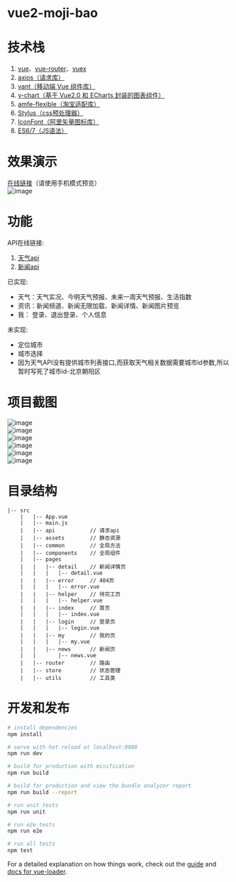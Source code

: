# vue2-moji-bao
# 技术栈  
1. [vue](https://cn.vuejs.org/v2/guide/)、[vue-router](https://router.vuejs.org/zh/guide/)、[vuex](https://vuex.vuejs.org/zh/)  
2. [axios（请求库）](https://github.com/axios/axios)  
3. [vant（移动端 Vue 组件库）](https://youzan.github.io/vant/#/zh-CN/)  
4. [v-chart（基于 Vue2.0 和 ECharts 封装的图表组件）](https://v-charts.js.org/#/)  
4. [amfe-flexible（淘宝适配库）](https://github.com/amfe/lib-flexible)  
5. [Stylus（css预处理器）](https://stylus-lang.com/)  
6. [IconFont（阿里矢量图标库）](https://www.iconfont.cn/)  
7. [ES6/7（JS语法）](https://es6.ruanyifeng.com/)  

# 效果演示
[在线链接](http://www.player94.com/index)（请使用手机模式预览）  
![image](http://www.player94.com/github/code.png)

# 功能
API在线链接:
1. [天气api](https://market.aliyun.com/products/57096001/cmapi013828.html?spm=5176.2020520132.101.2.161f7218yckDNl#sku=yuncode782800000)  
2. [新闻api](https://www.showapi.com/apiGateway/view?apiCode=109)  

已实现:
* 天气：天气实况、今明天气预报、未来一周天气预报、生活指数  
* 资讯：新闻频道、新闻无限加载、新闻详情、新闻图片预览  
* 我： 登录、退出登录、个人信息  

未实现:
* 定位城市
* 城市选择
* 因为天气API没有提供城市列表接口,而获取天气相关数据需要城市id参数,所以暂时写死了城市id-北京朝阳区

# 项目截图
![image](http://www.player94.com/github/p1.png)  
![image](http://www.player94.com/github/p2.png)  
![image](http://www.player94.com/github/p3.png)  
![image](http://www.player94.com/github/p4.png)  
![image](http://www.player94.com/github/p5.png)  
![image](http://www.player94.com/github/p6.png) 

# 目录结构
```
|-- src
    |   |-- App.vue
    |   |-- main.js
    |   |-- api           // 请求api
    |   |-- assets        // 静态资源              
    |   |-- common        // 全局方法
    |   |-- components    // 全局组件
    |   |-- pages         
    |   |   |-- detail    // 新闻详情页
    |   |   |   |-- detail.vue
    |   |   |-- error     // 404页
    |   |   |   |-- error.vue
    |   |   |-- helper    // 待完工页
    |   |   |   |-- helper.vue
    |   |   |-- index     // 首页
    |   |   |   |-- index.vue
    |   |   |-- login     // 登录页
    |   |   |   |-- login.vue
    |   |   |-- my        // 我的页
    |   |   |   |-- my.vue
    |   |   |-- news      // 新闻页
    |   |       |-- news.vue
    |   |-- router        // 路由
    |   |-- store         // 状态管理
    |   |-- utils         // 工具类
``` 


# 开发和发布

``` bash
# install dependencies
npm install

# serve with hot reload at localhost:8080
npm run dev

# build for production with minification
npm run build

# build for production and view the bundle analyzer report
npm run build --report

# run unit tests
npm run unit

# run e2e tests
npm run e2e

# run all tests
npm test
```

For a detailed explanation on how things work, check out the [guide](http://vuejs-templates.github.io/webpack/) and [docs for vue-loader](http://vuejs.github.io/vue-loader).
